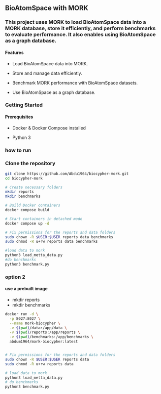 ## BioAtomSpace with MORK

### This project uses MORK to load BioAtomSpace data into a MORK database, store it efficiently, and perform benchmarks to evaluate performance. It also enables using BioAtomSpace as a graph database.

#### Features

 - Load BioAtomSpace data into MORK.

 - Store and manage data efficiently.

 - Benchmark MORK performance with BioAtomSpace datasets.

 - Use BioAtomSpace as a graph database.

### Getting Started
#### Prerequisites

 - Docker & Docker Compose installed

 - Python 3

### how to run

### Clone the repository
```bash
git clone https://github.com/Abdu1964/biocypher-mork.git
cd biocypher-mork

# Create necessary folders
mkdir reports
mkdir benchmarks

# Build Docker containers
docker compose build

# Start containers in detached mode
docker compose up -d

# Fix permissions for the reports and data folders
sudo chown -R $USER:$USER reports data benchmarks
sudo chmod -R u+rw reports data benchmarks

#load data to mork
python3 load_metta_data.py
#do benchmarks
python3 benchmark.py
```
### option 2
#### use a prebuilt image

- mkdir reports
- mkdir benchmarks

```bash 
docker run -d \
  -p 8027:8027 \
  --name mork-biocypher \
  -v $(pwd)/data:/app/data \
  -v $(pwd)/reports:/app/reports \
  -v $(pwd)/benchmarks:/app/benchmarks \
  abdum1964/mork-biocypher:latest


# Fix permissions for the reports and data folders
sudo chown -R $USER:$USER reports data
sudo chmod -R u+rw reports data

# load data to mork
python3 load_metta_data.py
# do benchmarks
python3 benchmark.py
```

